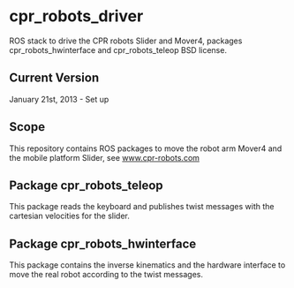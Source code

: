 cpr_robots_driver
=================

ROS stack to drive the CPR robots Slider and Mover4, packages cpr_robots_hwinterface and cpr_robots_teleop 
BSD license.

Current Version
-----------------
January 21st, 2013 - Set up

Scope
-----------------
This repository contains ROS packages to move the robot arm Mover4 and the mobile platform Slider, see www.cpr-robots.com

Package cpr_robots_teleop
-----------------
This package reads the keyboard and publishes twist messages with the cartesian velocities for the slider.

Package cpr_robots_hwinterface
-----------------
This package contains the inverse kinematics and the hardware interface to move the real robot according to the twist messages.

